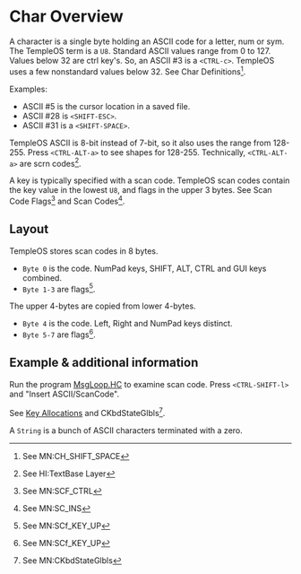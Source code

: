 # Char Overview

A character is a single byte holding an ASCII code for a letter, num or sym. The TempleOS term is a `U8`.
Standard ASCII values range from 0 to 127. Values below 32 are ctrl key's. So, an ASCII #3 is a `<CTRL-c>`. TempleOS uses a few nonstandard values below 32. See Char Definitions[^1].

Examples:
  - ASCII #5  is the cursor location in a saved file.
  - ASCII #28 is `<SHIFT-ESC>`.
  - ASCII #31 is a `<SHIFT-SPACE>`.

TempleOS ASCII is 8-bit instead of 7-bit, so it also uses the range from 128-255. Press `<CTRL-ALT-a>` to see shapes for 128-255. Technically, `<CTRL-ALT-a>` are scrn codes[^2].

A key is typically specified with a scan code. TempleOS scan codes contain the key value in the lowest `U8`, and flags in the upper 3 bytes. See Scan Code Flags[^3] and Scan Codes[^4].

## Layout
TempleOS stores scan codes in 8 bytes.
  - `Byte 0` is the code.  NumPad keys, SHIFT, ALT, CTRL and GUI keys combined.
  - `Byte 1-3` are flags[^5].

The upper 4-bytes are copied from lower 4-bytes.
  - `Byte 4` is the code. Left, Right and NumPad keys distinct.
  - `Byte 5-7` are flags[^5].

## Example & additional information
Run the program [MsgLoop.HC](https://github.com/cia-foundation/TempleOS/blob/c26482bb6ad3f80106d28504ec5db3c6a360732c/Demo/MsgLoop.HC) to examine scan code. Press `<CTRL-SHIFT-l>` and "Insert ASCII/ScanCode".

See [Key Allocations](./KeyAlloc.md) and CKbdStateGlbls[^6].

A `String` is a bunch of ASCII characters terminated with a zero.

[^1]: See MN:CH_SHIFT_SPACE

[^2]: See HI:TextBase Layer

[^3]: See MN:SCF_CTRL

[^4]: See MN:SC_INS

[^5]: See MN:SCf_KEY_UP

[^6]: See MN:CKbdStateGlbls
